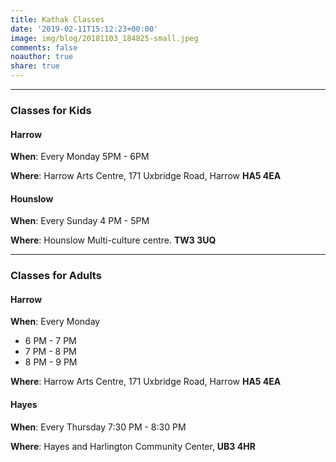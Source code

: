 ```yaml
---
title: Kathak Classes
date: '2019-02-11T15:12:23+00:00'
image: img/blog/20181103_184825-small.jpeg
comments: false
noauthor: true
share: true
---
```


---
### Classes for Kids

#### Harrow

__When__: Every Monday 5PM - 6PM

__Where__: Harrow Arts Centre, 171 Uxbridge Road, Harrow **HA5 4EA**

#### Hounslow

__When__: Every Sunday 4 PM - 5PM

__Where__: Hounslow Multi-culture centre. **TW3 3UQ**


---
### Classes for Adults

#### Harrow

__When__: Every Monday

- 6 PM - 7 PM
- 7 PM - 8 PM
- 8 PM - 9 PM

__Where__: Harrow Arts Centre, 171 Uxbridge Road, Harrow **HA5 4EA**

#### Hayes

__When__: Every Thursday 7:30 PM - 8:30 PM

__Where__: Hayes and Harlington Community Center, **UB3 4HR**

